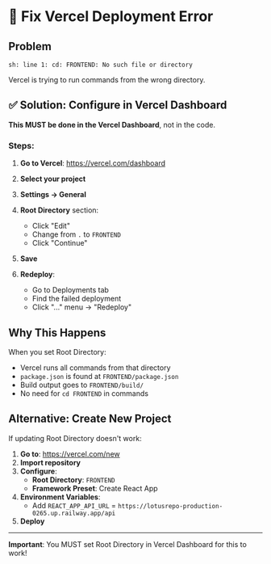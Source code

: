 # 🔧 Fix Vercel Deployment Error

## Problem
```
sh: line 1: cd: FRONTEND: No such file or directory
```

Vercel is trying to run commands from the wrong directory.

## ✅ Solution: Configure in Vercel Dashboard

**This MUST be done in the Vercel Dashboard**, not in the code.

### Steps:

1. **Go to Vercel**: https://vercel.com/dashboard

2. **Select your project**

3. **Settings → General**

4. **Root Directory** section:
   - Click "Edit"
   - Change from `.` to `FRONTEND`
   - Click "Continue"

5. **Save**

6. **Redeploy**:
   - Go to Deployments tab
   - Find the failed deployment
   - Click "..." menu → "Redeploy"

## Why This Happens

When you set Root Directory:
- Vercel runs all commands from that directory
- `package.json` is found at `FRONTEND/package.json`
- Build output goes to `FRONTEND/build/`
- No need for `cd FRONTEND` in commands

## Alternative: Create New Project

If updating Root Directory doesn't work:

1. **Go to**: https://vercel.com/new
2. **Import repository**
3. **Configure**:
   - **Root Directory**: `FRONTEND`
   - **Framework Preset**: Create React App
4. **Environment Variables**:
   - Add `REACT_APP_API_URL` = `https://lotusrepo-production-0265.up.railway.app/api`
5. **Deploy**

---

**Important**: You MUST set Root Directory in Vercel Dashboard for this to work!
